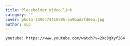 ```yaml
---
title: Placeholder video link
category: ""
cover: photo-1490474418585-ba9bad8fd0ea.jpg
author: sup
---
```


`youtube: https://www.youtube.com/watch?v=2Xc9gXyf2G4`